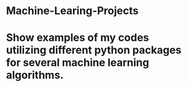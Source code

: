 # Machine-Learing-Projects
# Show examples of my codes utilizing different python packages for several machine learning algorithms.
